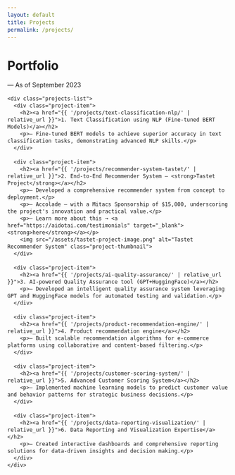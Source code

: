 ```yaml
---
layout: default
title: Projects
permalink: /projects/
---
```


<div class="full-width-section projects-wrapper">
  <div class="projects-section">
    <h1>Portfolio</h1>
    <p class="projects-subtitle">— As of September 2023</p>
    
    <div class="projects-list">
      <div class="project-item">
        <h2><a href="{{ '/projects/text-classification-nlp/' | relative_url }}">1. Text Classification using NLP (Fine-tuned BERT Models)</a></h2>
        <p>— Fine-tuned BERT models to achieve superior accuracy in text classification tasks, demonstrating advanced NLP skills.</p>
      </div>
      
      <div class="project-item">
        <h2><a href="{{ '/projects/recommender-system-tastet/' | relative_url }}">2. End-to-End Recommender System — <strong>Tastet Project</strong></a></h2>
        <p>— Developed a comprehensive recommender system from concept to deployment.</p>
        <p>— Accolade — with a Mitacs Sponsorship of $15,000, underscoring the project's innovation and practical value.</p>
        <p>— Learn more about this → <a href="https://aidotai.com/testimonials" target="_blank"><strong>here</strong></a></p>
        <img src="/assets/tastet-project-image.png" alt="Tastet Recommender System" class="project-thumbnail">
      </div>
      
      <div class="project-item">
        <h2><a href="{{ '/projects/ai-quality-assurance/' | relative_url }}">3. AI-powered Quality Assurance tool (GPT+HuggingFace)</a></h2>
        <p>— Developed an intelligent quality assurance system leveraging GPT and HuggingFace models for automated testing and validation.</p>
      </div>
      
      <div class="project-item">
        <h2><a href="{{ '/projects/product-recommendation-engine/' | relative_url }}">4. Product recommendation engine</a></h2>
        <p>— Built scalable recommendation algorithms for e-commerce platforms using collaborative and content-based filtering.</p>
      </div>
      
      <div class="project-item">
        <h2><a href="{{ '/projects/customer-scoring-system/' | relative_url }}">5. Advanced Customer Scoring System</a></h2>
        <p>— Implemented machine learning models to predict customer value and behavior patterns for strategic business decisions.</p>
      </div>
      
      <div class="project-item">
        <h2><a href="{{ '/projects/data-reporting-visualization/' | relative_url }}">6. Data Reporting and Visualization Expertise</a></h2>
        <p>— Created interactive dashboards and comprehensive reporting solutions for data-driven insights and decision making.</p>
      </div>
    </div>
  </div>
</div>